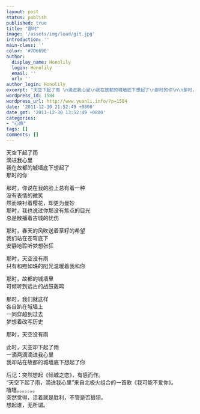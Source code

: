 ```yaml
---
layout: post
status: publish
published: true
title: "那时"
image: '/assets/img/load/git.jpg'
introduction: ''
main-class: ''
color: '#7D669E'
author:
  display_name: Honolily
  login: Honolily
  email: ''
  url: ''
author_login: Honolily
excerpt: "天空下起了雨 \n滴进我心里\n我在故都的城墙底下想起了\n那时的你\n\n那时，你说在我的脸上总有着一种\n没有表情的微笑\n然而映衬着樱花，却更为曼妙\n那时，我也说过你那没有焦点的目光\n总是散播着古城的忧伤\n\n那时，春天的风吹送着草籽的希望"
wordpress_id: 1584
wordpress_url: http://www.yuanli.info/?p=1584
date: '2011-12-30 21:52:49 +0800'
date_gmt: '2011-12-30 13:52:49 +0800'
categories:
- "心旅"
tags: []
comments: []
---
```

<p>天空下起了雨<br />
滴进我心里<br />
我在故都的城墙底下想起了<br />
那时的你</p>
<p>那时，你说在我的脸上总有着一种<br />
没有表情的微笑<br />
然而映衬着樱花，却更为曼妙<br />
那时，我也说过你那没有焦点的目光<br />
总是散播着古城的忧伤</p>
<p>那时，春天的风吹送着草籽的希望<a id="more"></a><a id="more-1584"></a><br />
我们站在苍穹底下<br />
安静地聆听梦想张狂</p>
<p>那时，天空没有雨<br />
只有和煦如珠的阳光温暖着我和你</p>
<p>那时，故都的城墙里<br />
可倾听到远古的战鼓轰鸣</p>
<p>那时，我们就这样<br />
各自趴在城墙上<br />
一同穿越到过去<br />
梦想着改写历史</p>
<p>那时，天空没有雨</p>
<p>此时，天空却下起了雨<br />
一滴两滴滴进我心里<br />
我却站在故都的城墙底下想起了你</p>
<p>后记：突然想起《倾城之恋》，有感而作。<br />
&ldquo;天空下起了雨，滴进我心里&rdquo;来自北极火组合的一首歌《我可能不爱你》。<br />
嘻嘻。。。。。。。<br />
突然觉得，活着就是胜利，不管是否狼狈。<br />
想起谁，无所谓。</p>
